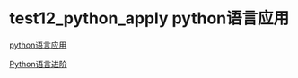 # test12_python_apply python语言应用



[python语言应用](https://github.com/jackfrued/Python-100-Days?tab=readme-ov-file#day2130---python%E8%AF%AD%E8%A8%80%E5%BA%94%E7%94%A8)

[Python语言进阶](https://github.com/jackfrued/Python-100-Days/blob/master/Day31-35/31.Python%E8%AF%AD%E8%A8%80%E8%BF%9B%E9%98%B6.md)


